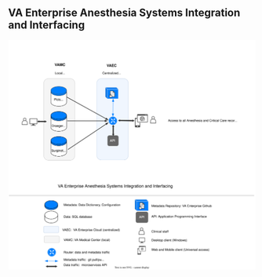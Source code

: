## VA Enterprise Anesthesia Systems Integration and Interfacing

![integration](img/integration3.svg)
